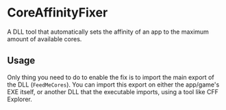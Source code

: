 # CoreAffinityFixer
A DLL tool that automatically sets the affinity of an app to the maximum amount of available cores.

## Usage
Only thing you need to do to enable the fix is to import the main export of the DLL (`FeedMeCores`). You can import this export on either the app/game's EXE itself, or another DLL that the executable imports, using a tool like CFF Explorer.
